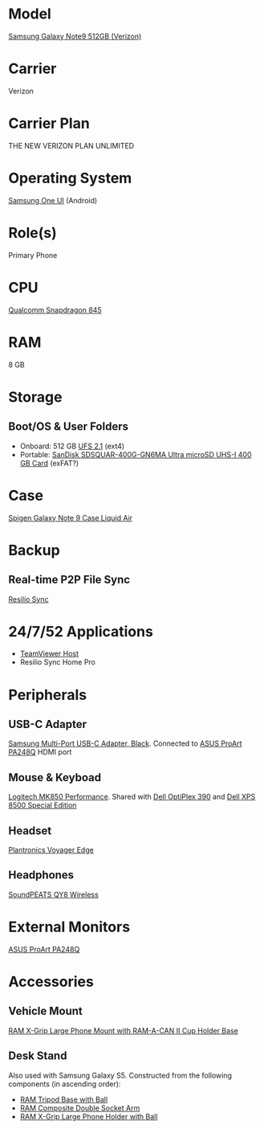 # Model

[Samsung Galaxy Note9 512GB (Verizon)](https://www.samsung.com/us/business/products/mobile/phones/galaxy-note/galaxy-note9-512gb-verizon-sm-n960uzbfvzw/)

# Carrier

Verizon

# Carrier Plan

THE NEW VERIZON PLAN UNLIMITED

# Operating System

[Samsung One UI](https://www.samsung.com/us/apps/one-ui/) (Android)

# Role(s)

Primary Phone

# CPU

[Qualcomm Snapdragon 845](https://www.qualcomm.com/products/snapdragon-845-mobile-platform)

# RAM

8 GB

# Storage

## Boot/OS & User Folders

* Onboard: 512 GB [UFS 2.1](https://en.wikipedia.org/wiki/Samsung_Galaxy_Note_9#Specifications) (ext4)
* Portable: [SanDisk SDSQUAR-400G-GN6MA Ultra microSD UHS-I 400 GB Card](https://www.sandisk.com/home/memory-cards/microsd-cards/ultra-microsd-400gb) (exFAT?)

# Case

[Spigen Galaxy Note 9 Case Liquid Air](https://www.spigen.com/products/galaxy-note-9-case-liquid-air)

# Backup

## Real-time P2P File Sync

[Resilio Sync](https://play.google.com/store/apps/details?id=com.resilio.sync)

# 24/7/52 Applications

* [TeamViewer Host](https://www.teamviewer.com/en-us/download/linux/)
* Resilio Sync Home Pro

# Peripherals

## USB-C Adapter

[Samsung Multi-Port USB-C Adapter, Black](https://www.samsung.com/us/mobile/mobile-accessories/phones/multi-port-usb-c-adapter--black-ee-p5000bbegww/). Connected to [ASUS ProArt PA248Q](https://github.com/jdrch/Hardware/blob/master/Samsung%20Galaxy%20Note9.md#external-monitors) HDMI port

## Mouse & Keyboad

[Logitech MK850 Performance](https://www.logitech.com/en-us/product/mk850-wireless-keyboard-mouse-combo). Shared with [Dell OptiPlex 390](https://github.com/jdrch/Hardware/blob/master/Dell%20OptiPlex%20390-1%20SFF.md#mouse--keyboard) and [Dell XPS 8500 Special Edition](https://github.com/jdrch/Hardware/blob/master/Dell%20XPS%208500%20Special%20Edition.md#mouse--keyboard)

## Headset

[Plantronics Voyager Edge](https://www.plantronics.com/us/en/product/voyager-edge)

## Headphones

[SoundPEATS QY8 Wireless](https://www.rtings.com/headphones/reviews/soundpeats/qy8-wireless)

# External Monitors

[ASUS ProArt PA248Q](https://github.com/jdrch/Hardware/blob/master/Monitors.md#asus-proart-pa248q)

# Accessories

## Vehicle Mount

[RAM X-Grip Large Phone Mount with RAM-A-CAN II Cup Holder Base](https://www.rammount.com/part/RAP-299-3-UN10U)

## Desk Stand 

Also used with Samsung Galaxy S5. Constructed from the following components (in ascending order):

* [RAM Tripod Base with Ball](https://www.rammount.com/part/RAM-B-205U)
* [RAM Composite Double Socket Arm](https://www.rammount.com/part/RAP-B-201U)
* [RAM X-Grip Large Phone Holder with Ball](https://www.rammount.com/part/RAM-HOL-UN10BU)
